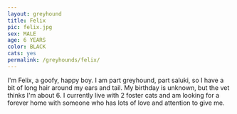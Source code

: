 ```yaml
---
layout: greyhound
title: Felix
pic: felix.jpg
sex: MALE
age: 6 YEARS
color: BLACK
cats: yes
permalink: /greyhounds/felix/
---
```


I'm Felix, a goofy, happy boy. I am part greyhound, part saluki, so I have a bit of long hair
around my ears and tail. My birthday is unknown, but the vet thinks I'm about 6. I currently
live with 2 foster cats and am looking for a forever home with someone who has lots of love and
attention to give me.
